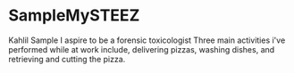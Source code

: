 # SampleMySTEEZ
Kahlil Sample
I aspire to be a forensic toxicologist
Three main activities i've performed while at work include, delivering pizzas, washing dishes, and retrieving and cutting the pizza.
